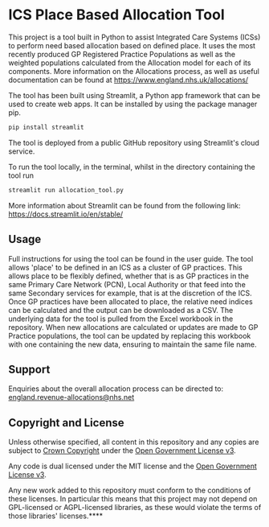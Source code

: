 # ICS Place Based Allocation Tool 

This project is a tool built in Python to assist Integrated Care Systems (ICSs) to perform need based allocation based on defined place. It uses the most recently produced GP Registered Practice Populations as well as the weighted populations calculated from the Allocation model for each of its components. More information on the Allocations process, as well as useful documentation can be found at https://www.england.nhs.uk/allocations/

The tool has been built using Streamlit, a Python app framework that can be used to create web apps. It can be installed by using the package manager pip. 

```bash
pip install streamlit
```

The tool is deployed from a public GitHub repository using Streamlit's cloud service. 

To run the tool locally, in the terminal, whilst in the directory containing the tool run 

```bash
streamlit run allocation_tool.py 
```

More information about Streamlit can be found from the following link: 
https://docs.streamlit.io/en/stable/

## Usage

Full instructions for using the tool can be found in the user guide. The tool allows 'place' to be defined in an ICS as a cluster of GP practices. This allows place to be flexibly defined, whether that is as GP practices in the same Primary Care Network (PCN), Local Authority or that feed into the same Secondary services for example, that is at the discretion of the ICS. Once GP practices have been allocated to place, the relative need indices can be calculated and the output can be downloaded as a CSV. The underlying data for the tool is pulled from the Excel workbook in the repository. When new allocations are calculated or updates are made to GP Practice populations, the tool can be updated by replacing this workbook with one containing the new data, ensuring to maintain the same file name.  

## Support 

Enquiries about the overall allocation process can be directed to: england.revenue-allocations@nhs.net

## Copyright and License

Unless otherwise specified, all content in this repository and any copies are subject to [Crown Copyright](http://www.nationalarchives.gov.uk/information-management/re-using-public-sector-information/copyright-and-re-use/crown-copyright/) under the [Open Government License v3](./LICENSE).

Any code is dual licensed under the MIT license and the [Open Government License v3](./LICENSE). 

Any new work added to this repository must conform to the conditions of these licenses. In particular this means that this project may not depend on GPL-licensed or AGPL-licensed libraries, as these would violate the terms of those libraries' licenses.****
